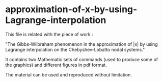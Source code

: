 # approximation-of-x-by-using-Lagrange-interpolation
This file is related with the piece of work :
  
  "The Gibbs-Wilbraham phenomenon in the approximation of |x| by using Lagrange interpolation on the Chebyshev-Lobatto nodal systems."

It contains two Mathematic sets of commands (used to produce some of the graphics) and different figures in pdf format.

The material can be used and reproduced without limitation.
